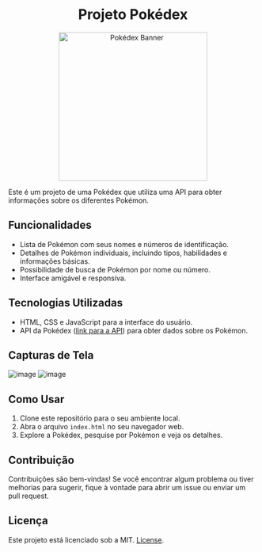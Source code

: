<div align="center">
  <h1>Projeto Pokédex</h1>
  <img src="https://cdn.pixabay.com/photo/2016/09/09/11/59/pokemon-1656997_640.png" alt="Pokédex Banner" width="300">
</div>

Este é um projeto de uma Pokédex que utiliza uma API para obter informações sobre os diferentes Pokémon.

## Funcionalidades

- Lista de Pokémon com seus nomes e números de identificação.
- Detalhes de Pokémon individuais, incluindo tipos, habilidades e informações básicas.
- Possibilidade de busca de Pokémon por nome ou número.
- Interface amigável e responsiva.

## Tecnologias Utilizadas

- HTML, CSS e JavaScript para a interface do usuário.
- API da Pokédex ([link para a API](https://pokeapi.co/)) para obter dados sobre os Pokémon.

## Capturas de Tela

![image](https://github.com/Bianca-Leal/dio-pokedex/assets/106701388/b1e2afcc-23e3-4f32-bdce-765fa358d743)
![image](https://github.com/Bianca-Leal/dio-pokedex/assets/106701388/65dd529e-0887-4bea-acf7-c2a85aa897dc)

## Como Usar

1. Clone este repositório para o seu ambiente local.
2. Abra o arquivo `index.html` no seu navegador web.
3. Explore a Pokédex, pesquise por Pokémon e veja os detalhes.

## Contribuição

Contribuições são bem-vindas! Se você encontrar algum problema ou tiver melhorias para sugerir, fique à vontade para abrir um issue ou enviar um pull request.

## Licença

Este projeto está licenciado sob a MIT. [License](https://github.com/PokeAPI/pokeapi).

